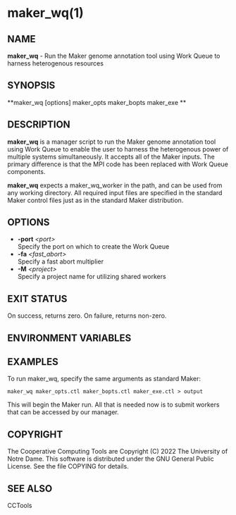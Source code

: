 






















# maker_wq(1)

## NAME
**maker_wq** - Run the Maker genome annotation tool using Work Queue to harness heterogenous resources

## SYNOPSIS
**maker_wq [options] maker_opts maker_bopts maker_exe **

## DESCRIPTION
**maker_wq** is a manager script to run the Maker genome annotation tool using Work Queue to enable the user to harness the heterogenous power of multiple systems simultaneously. It accepts all of the Maker inputs. The primary difference is that the MPI code has been replaced with Work Queue components.

**maker_wq** expects a maker_wq_worker in the path, and can be used from any working directory. All required input files are specified in the standard Maker control files just as in the standard Maker distribution.

## OPTIONS

- **-port** _&lt;port&gt;_<br />Specify the port on which to create the Work Queue
- **-fa** _&lt;fast_abort&gt;_<br />Specify a fast abort multiplier
- **-M** _&lt;project&gt;_<br />Specify a project name for utilizing shared workers


## EXIT STATUS
On success, returns zero.  On failure, returns non-zero.

## ENVIRONMENT VARIABLES

## EXAMPLES

To run maker_wq, specify the same arguments as standard Maker:
```
maker_wq maker_opts.ctl maker_bopts.ctl maker_exe.ctl > output
```
This will begin the Maker run. All that is needed now is to submit workers that can be accessed by our manager.

## COPYRIGHT

The Cooperative Computing Tools are Copyright (C) 2022 The University of Notre Dame.  This software is distributed under the GNU General Public License.  See the file COPYING for details.

## SEE ALSO

CCTools
